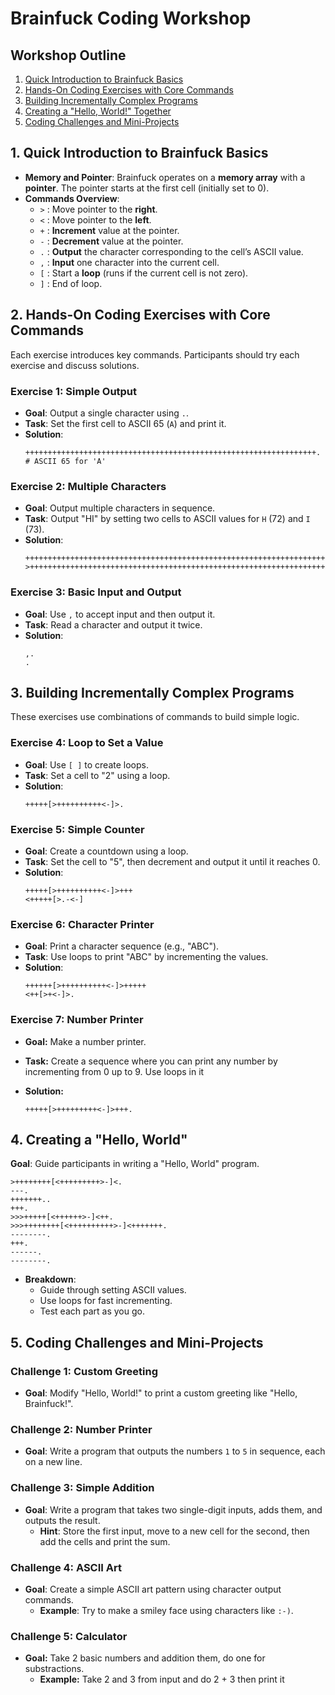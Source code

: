 # Brainfuck Coding Workshop

## Workshop Outline

1. [Quick Introduction to Brainfuck Basics](#introduction)
2. [Hands-On Coding Exercises with Core Commands](#core-commands)
3. [Building Incrementally Complex Programs](#complex-programs)
4. [Creating a &#34;Hello, World!&#34; Together](#hello-world)
5. [Coding Challenges and Mini-Projects](#challenges)

## 1. Quick Introduction to Brainfuck Basics

- **Memory and Pointer**: Brainfuck operates on a **memory array** with a **pointer**. The pointer starts at the first cell (initially set to 0).
- **Commands Overview**:
  - `>` : Move pointer to the **right**.
  - `<` : Move pointer to the **left**.
  - `+` : **Increment** value at the pointer.
  - `-` : **Decrement** value at the pointer.
  - `.` : **Output** the character corresponding to the cell’s ASCII value.
  - `,` : **Input** one character into the current cell.
  - `[` : Start a **loop** (runs if the current cell is not zero).
  - `]` : End of loop.

## 2. Hands-On Coding Exercises with Core Commands

Each exercise introduces key commands. Participants should try each exercise and discuss solutions.

### Exercise 1: Simple Output

- **Goal**: Output a single character using `.`.
- **Task**: Set the first cell to ASCII 65 (`A`) and print it.
- **Solution**:
  ```brainfuck
  +++++++++++++++++++++++++++++++++++++++++++++++++++++++++++++++++.  # ASCII 65 for 'A'
  ```

### Exercise 2: Multiple Characters

- **Goal**: Output multiple characters in sequence.
- **Task**: Output "HI" by setting two cells to ASCII values for `H` (72) and `I` (73).
- **Solution**:
  ```brainfuck
  ++++++++++++++++++++++++++++++++++++++++++++++++++++++++++++++++++++++++.
  >+++++++++++++++++++++++++++++++++++++++++++++++++++++++++++++++++++++++++.
  ```

### Exercise 3: Basic Input and Output

- **Goal**: Use `,` to accept input and then output it.
- **Task**: Read a character and output it twice.
- **Solution**:
  ```brainfuck
  ,.
  .
  ```

## 3. Building Incrementally Complex Programs

These exercises use combinations of commands to build simple logic.

### Exercise 4: Loop to Set a Value

- **Goal**: Use `[ ]` to create loops.
- **Task**: Set a cell to "2" using a loop.
- **Solution**:
  ```brainfuck
  +++++[>++++++++++<-]>.
  ```

### Exercise 5: Simple Counter

- **Goal**: Create a countdown using a loop.
- **Task**: Set the cell to "5", then decrement and output it until it reaches 0.
- **Solution**:
  ```brainfuck
  +++++[>++++++++++<-]>+++
  <+++++[>.-<-]
  ```

### Exercise 6: Character Printer

- **Goal**: Print a character sequence (e.g., "ABC").
- **Task**: Use loops to print "ABC" by incrementing the values.
- **Solution**:
  ```brainfuck
  ++++++[>++++++++++<-]>+++++
  <++[>+<-]>.
  ```

### Exercise 7: Number Printer

* **Goal:** Make a number printer.
* **Task:** Create a sequence where you can print any number by incrementing from 0 up to 9. Use loops in it
* **Solution:**

  ```
  +++++[>+++++++++<-]>+++.
  ```

## 4. Creating a "Hello, World"

**Goal**: Guide participants in writing a "Hello, World" program.

```brainfuck
>++++++++[<+++++++++>-]<.
---.
+++++++..
+++.
>>>+++++[<++++++>-]<++.
>>>++++++++[<++++++++++>-]<+++++++.
--------.
+++.
------.
--------.
```

- **Breakdown**:
  - Guide through setting ASCII values.
  - Use loops for fast incrementing.
  - Test each part as you go.

## 5. Coding Challenges and Mini-Projects

### Challenge 1: Custom Greeting

- **Goal**: Modify "Hello, World!" to print a custom greeting like "Hello, Brainfuck!".

### Challenge 2: Number Printer

- **Goal**: Write a program that outputs the numbers `1` to `5` in sequence, each on a new line.

### Challenge 3: Simple Addition

- **Goal**: Write a program that takes two single-digit inputs, adds them, and outputs the result.
  - **Hint**: Store the first input, move to a new cell for the second, then add the cells and print the sum.

### Challenge 4: ASCII Art

- **Goal**: Create a simple ASCII art pattern using character output commands.
  - **Example**: Try to make a smiley face using characters like `:-)`.

### Challenge 5: Calculator

* **Goal:** Take 2 basic numbers and addition them, do one for substractions.
  * **Example:** Take 2 and 3 from input and do 2 + 3 then print it
